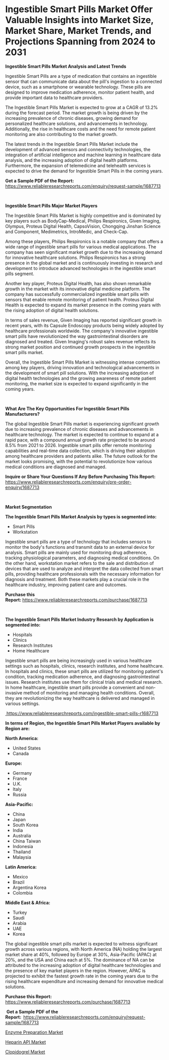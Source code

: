 <p><h1>Ingestible Smart Pills Market Offer Valuable Insights into Market Size, Market Share, Market Trends, and Projections Spanning from 2024 to 2031</h1></p><p><strong>Ingestible Smart Pills Market Analysis and Latest Trends</strong></p>
<p><p>Ingestible Smart Pills are a type of medication that contains an ingestible sensor that can communicate data about the pill's ingestion to a connected device, such as a smartphone or wearable technology. These pills are designed to improve medication adherence, monitor patient health, and provide important data to healthcare providers.</p><p>The Ingestible Smart Pills Market is expected to grow at a CAGR of 13.2% during the forecast period. The market growth is being driven by the increasing prevalence of chronic diseases, growing demand for personalized healthcare solutions, and advancements in technology. Additionally, the rise in healthcare costs and the need for remote patient monitoring are also contributing to the market growth.</p><p>The latest trends in the Ingestible Smart Pills Market include the development of advanced sensors and connectivity technologies, the integration of artificial intelligence and machine learning in healthcare data analysis, and the increasing adoption of digital health platforms. Furthermore, the expansion of telemedicine and telehealth services is expected to drive the demand for Ingestible Smart Pills in the coming years.</p></p>
<p><strong>Get a Sample PDF of the Report:&nbsp;</strong> <a href="https://www.reliableresearchreports.com/enquiry/request-sample/1687713">https://www.reliableresearchreports.com/enquiry/request-sample/1687713</a></p>
<p>&nbsp;</p>
<p><strong>Ingestible Smart Pills Major Market Players</strong></p>
<p><p>The Ingestible Smart Pills Market is highly competitive and is dominated by key players such as BodyCap-Medical, Philips Respironics, Given Imaging, Olympus, Proteus Digital Health, CapsoVision, Chongqing Jinshan Science and Component, Medimetrics, IntroMedic, and Check-Cap. </p><p>Among these players, Philips Respironics is a notable company that offers a wide range of ingestible smart pills for various medical applications. The company has seen significant market growth due to the increasing demand for innovative healthcare solutions. Philips Respironics has a strong presence in the global market and is continuously investing in research and development to introduce advanced technologies in the ingestible smart pills segment. </p><p>Another key player, Proteus Digital Health, has also shown remarkable growth in the market with its innovative digital medicine platform. The company has successfully commercialized ingestible smart pills with sensors that enable remote monitoring of patient health. Proteus Digital Health is expected to expand its market presence in the coming years with the rising adoption of digital health solutions.</p><p>In terms of sales revenue, Given Imaging has reported significant growth in recent years, with its Capsule Endoscopy products being widely adopted by healthcare professionals worldwide. The company's innovative ingestible smart pills have revolutionized the way gastrointestinal disorders are diagnosed and treated. Given Imaging's robust sales revenue reflects its strong market position and continued growth prospects in the ingestible smart pills market.</p><p>Overall, the Ingestible Smart Pills Market is witnessing intense competition among key players, driving innovation and technological advancements in the development of smart pill solutions. With the increasing adoption of digital health technologies and the growing awareness of remote patient monitoring, the market size is expected to expand significantly in the coming years.</p></p>
<p>&nbsp;</p>
<p><strong>What Are The Key Opportunities For Ingestible Smart Pills Manufacturers?</strong></p>
<p><p>The global Ingestible Smart Pills market is experiencing significant growth due to increasing prevalence of chronic diseases and advancements in healthcare technology. The market is expected to continue to expand at a rapid pace, with a compound annual growth rate projected to be around 8.5% from 2021 to 2026. Ingestible smart pills offer remote monitoring capabilities and real-time data collection, which is driving their adoption among healthcare providers and patients alike. The future outlook for the market looks promising, with the potential to revolutionize how various medical conditions are diagnosed and managed.</p></p>
<p><strong>Inquire or Share Your Questions If Any Before Purchasing This Report:</strong> <a href="https://www.reliableresearchreports.com/enquiry/pre-order-enquiry/1687713">https://www.reliableresearchreports.com/enquiry/pre-order-enquiry/1687713</a></p>
<p>&nbsp;</p>
<p><strong>Market Segmentation</strong></p>
<p><strong>The Ingestible Smart Pills Market Analysis by types is segmented into:</strong></p>
<p><ul><li>Smart Pills</li><li>Workstation</li></ul></p>
<p><p>Ingestible smart pills are a type of technology that includes sensors to monitor the body's functions and transmit data to an external device for analysis. Smart pills are mainly used for monitoring drug adherence, tracking physiological parameters, and diagnosing medical conditions. On the other hand, workstation market refers to the sale and distribution of devices that are used to analyze and interpret the data collected from smart pills, providing healthcare professionals with the necessary information for diagnosis and treatment. Both these markets play a crucial role in the healthcare industry, improving patient care and outcomes.</p></p>
<p><strong>Purchase this Report:&nbsp;</strong><a href="https://www.reliableresearchreports.com/purchase/1687713">https://www.reliableresearchreports.com/purchase/1687713</a></p>
<p>&nbsp;</p>
<p><strong>The Ingestible Smart Pills Market Industry Research by Application is segmented into:</strong></p>
<p><ul><li>Hospitals</li><li>Clinics</li><li>Research Institutes</li><li>Home Healthcare</li></ul></p>
<p><p>Ingestible smart pills are being increasingly used in various healthcare settings such as hospitals, clinics, research institutes, and home healthcare. In hospitals and clinics, these smart pills are utilized for monitoring patient's condition, tracking medication adherence, and diagnosing gastrointestinal issues. Research institutes use them for clinical trials and medical research. In home healthcare, ingestible smart pills provide a convenient and non-invasive method of monitoring and managing health conditions. Overall, they are revolutionizing the way healthcare is delivered and managed in various settings.</p></p>
<p><a href="https://www.reliableresearchreports.com/ingestible-smart-pills-r1687713">&nbsp;https://www.reliableresearchreports.com/ingestible-smart-pills-r1687713</a></p>
<p><strong>In terms of Region, the Ingestible Smart Pills Market Players available by Region are:</strong></p>
<p>
    <p> <strong> North America: </strong>
        <ul>
            <li>United States</li>
            <li>Canada</li>
        </ul>
        </p> 
    <p> <strong> Europe: </strong>
        <ul>
            <li>Germany</li>
            <li>France</li>
            <li>U.K.</li>
            <li>Italy</li>
            <li>Russia</li>
        </ul>
        </p> 
    <p> <strong> Asia-Pacific: </strong>
        <ul>
            <li>China</li>
            <li>Japan</li>
            <li>South Korea</li>
            <li>India</li>
            <li>Australia</li>
            <li>China Taiwan</li>
            <li>Indonesia</li>
            <li>Thailand</li>
            <li>Malaysia</li>
        </ul>
        </p> 
    <p> <strong> Latin America: </strong>
        <ul>
            <li>Mexico</li>
            <li>Brazil</li>
            <li>Argentina Korea</li>
            <li>Colombia</li>
        </ul>
        </p> 
    <p> <strong> Middle East & Africa: </strong>
        <ul>
            <li>Turkey</li>
            <li>Saudi</li>
            <li>Arabia</li>
            <li>UAE</li>
            <li>Korea</li>
        </ul>
    </p>
    </p>
<p><p>The global ingestible smart pills market is expected to witness significant growth across various regions, with North America (NA) holding the largest market share at 40%, followed by Europe at 30%, Asia-Pacific (APAC) at 20%, and the USA and China each at 5%. The dominance of NA can be attributed to the increasing adoption of digital healthcare technologies and the presence of key market players in the region. However, APAC is projected to exhibit the fastest growth rate in the coming years due to the rising healthcare expenditure and increasing demand for innovative medical solutions.</p></p>
<p><strong>Purchase this Report: </strong><a href="https://www.reliableresearchreports.com/purchase/1687713">https://www.reliableresearchreports.com/purchase/1687713</a></p>
<p>&nbsp;<strong>Get a Sample PDF of the Report:&nbsp;&nbsp;</strong><a href="https://www.reliableresearchreports.com/enquiry/request-sample/1687713">https://www.reliableresearchreports.com/enquiry/request-sample/1687713</a></p>
<p><strong></strong></p>
<p><p><a href="https://github.com/singletonthaxterkelliehr2df/Market-Research-Report-List-2/blob/main/enzyme-preparation-market.md">Enzyme Preparation Market</a></p><p><a href="https://github.com/ashman753/Market-Research-Report-List-1/blob/main/heparin-api-market.md">Heparin API Market</a></p><p><a href="https://github.com/SashaBeier2023/Market-Research-Report-List-1/blob/main/clopidogrel-market.md">Clopidogrel Market</a></p></p>
